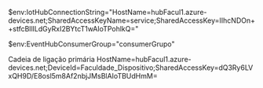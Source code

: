 $env:IotHubConnectionString="HostName=hubFacul1.azure-devices.net;SharedAccessKeyName=service;SharedAccessKey=IIhcNDOn++stfcBllILdGyRxI2BYtcT1wAIoTPohlkQ="


$env:EventHubConsumerGroup="consumerGrupo"

Cadeia de ligação primária
HostName=hubFacul1.azure-devices.net;DeviceId=Faculdade_Dispositivo;SharedAccessKey=dQ3Ry6LVxQH9D/E8osl5m8Af2nbjJMsBlAIoTBUdHmM=